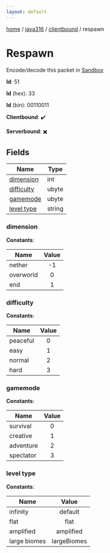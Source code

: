 ```yaml
---
layout: default
---
```


[home](/)  /  [java316](/protocol/java316)  /  [clientbound](/protocol/java316/clientbound)  /  respawn

# Respawn

Encode/decode this packet in [Sandbox](../../../sandbox/java316#Clientbound.Respawn)

**Id**: 51

**Id** (hex): 33

**Id** (bin): 00110011

**Clientbound**: ✔️

**Serverbound**: ✖️

## Fields

Name | Type
---|---
[dimension](#dimension) | int
[difficulty](#difficulty) | ubyte
[gamemode](#gamemode) | ubyte
[level type](#level-type) | string

### dimension

**Constants**:

Name | Value
---|:---:
nether | -1
overworld | 0
end | 1

### difficulty

**Constants**:

Name | Value
---|:---:
peaceful | 0
easy | 1
normal | 2
hard | 3

### gamemode

**Constants**:

Name | Value
---|:---:
survival | 0
creative | 1
adventure | 2
spectator | 3

### level type

**Constants**:

Name | Value
---|:---:
infinity | default
flat | flat
amplified | amplified
large biomes | largeBiomes
